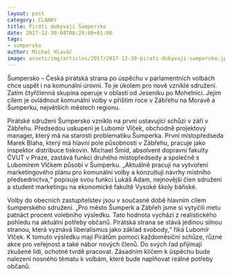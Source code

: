 ```yaml
---
layout: post
category: CLANKY
title: Piráti dobývají Šumpersko
date: 2017-12-30-08T08:29:00+01:00
tags: 
- sumpersko
author: Michal Hlaváč
image: assets/img/articles/2017/2017-12-30-pirati-dobyvaji-sumpersko.jpg   #751x422 pixelu
---
```

Šumpersko – Česká pirátská strana po úspěchu v parlamentních volbách chce uspět i na komunální úrovni. To je úkolem pro nově vzniklé sdružení. Zatím čtyřčlenná skupina operuje v oblasti od Jeseníku po Mohelnici. Jejím cílem je ovládnout komunální volby v příštím roce v Zábřehu na Moravě a Šumperku, největších městech regionu.

Pirátské sdružení Šumpersko vzniklo na první ustavující schůzi v září v Zábřehu. Předsedou uskupení je Lubomír Vlček, obchodně projektový manager, který má na starosti problematiku Šumperka. První místopředseda Marek Blaha, který má hlavní pole působnosti v Zábřehu, pracuje jako inspektor distribuce tiskovin. Michael Šmíd, absolvent dopravní fakulty ČVUT v Praze, zastává funkci druhého místopředsedy a společně s Lubomírem Vlčkem působí v Šumperku. „Aktuálně pracuji na vytvoření marketingového plánu pro komunální volby a konzultuji návrhy místního předsednictva,“ popisuje svou funkci Lukáš Adam, nejnovější člen sdružení a student marketingu na ekonomické fakultě Vysoké školy báňské.

Volby do obecních zastupitelstev jsou v současné době hlavním cílem šumperského sdružení. „Pro město Šumperk a Zábřeh jsme si vytyčili metu patnáct procent volebního výsledku. Tato hodnota vychází z realistického pohledu na aktuální potřeby občanů. Pirátská strana se stává jedinou silnou stranou, která vyznává liberalismus jako základ svobody,“ říká Lubomír Vlček. K tomuto výsledku mají Pirátům pomoci každoměsíční schůze, různé akce pro veřejnost a také nábor nových členů. Do svých řad přijímají zkušené lidi, ochotné tvrdě pracovat. Zásadním klíčem k úspěchu bude nalezení nosného tématu k volbám, které bude naplňovat reálné potřeby občanů.
